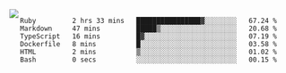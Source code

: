 

<a href="https://github.com/anuraghazra/github-readme-stats">
  <img align="left" src="https://github-readme-stats.vercel.app/api?username=kfly8&count_private=true&show_icons=true&theme=calm" />
</a>


<!--START_SECTION:waka-->

```text
Ruby         2 hrs 33 mins   ████████████████▓░░░░░░░░   67.24 %
Markdown     47 mins         █████▒░░░░░░░░░░░░░░░░░░░   20.68 %
TypeScript   16 mins         █▓░░░░░░░░░░░░░░░░░░░░░░░   07.19 %
Dockerfile   8 mins          █░░░░░░░░░░░░░░░░░░░░░░░░   03.58 %
HTML         2 mins          ▒░░░░░░░░░░░░░░░░░░░░░░░░   01.02 %
Bash         0 secs          ░░░░░░░░░░░░░░░░░░░░░░░░░   00.15 %
```

<!--END_SECTION:waka-->
